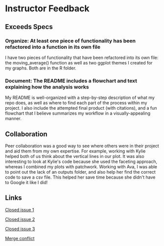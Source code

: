 # Instructor Feedback

## Exceeds Specs

### Organize: At least one piece of functionality has been refactored into a function in its own file

I have two pieces of functionality that have been refactored into its own file: the moving_average() function as well as two ggplot themes I created for my graphs. Both are in the R folder.

### Document: The README includes a flowchart and text explaining how the analysis works

My README is well-organized with a step-by-step description of what my repo does, as well as where to find each part of the process within my project. I also include the attempted final product (with citations), and a fun flowchart that I believe summarizes my workflow in a visually-appealing manner.

## Collaboration

Peer collaboration was a good way to see where others were in their project and aid them from my own expertise. For example, working with Kylie helped both of us think about the vertical lines in our plot. It was also interesting to look at Kylie's code because she used the faceting approach, whereas I combined my plots with patchwork. Working with Ava, I was able to point out the lack of an outputs folder, and also help her find the correct code to save a csv file. This helped her save time because she didn't have to Google it like I did!

## Links

[Closed issue 1](https://github.com/sofiasarak/eds214-finalproject/issues/13)

[Closed issue 2](https://github.com/sofiasarak/eds214-finalproject/issues/9)

[Closed issue 3](https://github.com/sofiasarak/eds214-finalproject/issues/3)

[Merge conflict](https://github.com/sofiasarak/eds214-finalproject/commit/ce0394fe863b2edd694ca42541598f99dbff4e1d)
